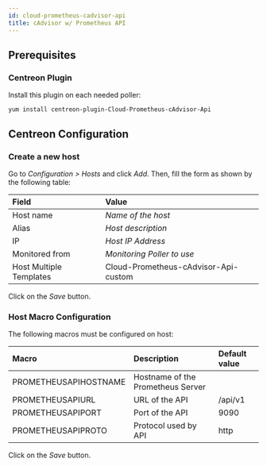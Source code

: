 ```yaml
---
id: cloud-prometheus-cadvisor-api
title: cAdvisor w/ Prometheus API
---
```


## Prerequisites

### Centreon Plugin

Install this plugin on each needed poller:

``` shell
yum install centreon-plugin-Cloud-Prometheus-cAdvisor-Api
```

## Centreon Configuration

### Create a new host

Go to *Configuration \> Hosts* and click *Add*. Then, fill the form as shown by
the following table:

| Field                   | Value                                |
| :---------------------- | :----------------------------------- |
| Host name               | *Name of the host*                   |
| Alias                   | *Host description*                   |
| IP                      | *Host IP Address*                    |
| Monitored from          | *Monitoring Poller to use*           |
| Host Multiple Templates | Cloud-Prometheus-cAdvisor-Api-custom |

Click on the *Save* button.

### Host Macro Configuration

The following macros must be configured on host:

| Macro                 | Description                       | Default value |
| :-------------------- | :-------------------------------- | :------------ |
| PROMETHEUSAPIHOSTNAME | Hostname of the Prometheus Server |               |
| PROMETHEUSAPIURL      | URL of the API                    | /api/v1       |
| PROMETHEUSAPIPORT     | Port of the API                   | 9090          |
| PROMETHEUSAPIPROTO    | Protocol used by API              | http          |

Click on the *Save* button.

